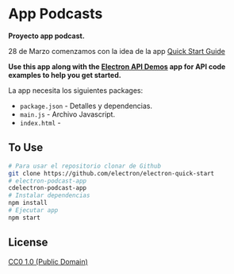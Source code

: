 # App Podcasts

**Proyecto app podcast.**

28 de Marzo comenzamos con la idea de la app [Quick Start Guide](https://electronjs.org/docs) 

**Use this app along with the [Electron API Demos](https://electronjs.org/#get-started) app for API code examples to help you get started.**

La app necesita los siguientes packages:

- `package.json` - Detalles y dependencias.
- `main.js` -      Archivo Javascript.
- `index.html` - 



## To Use


```bash
# Para usar el repositorio clonar de Github 
git clone https://github.com/electron/electron-quick-start
# electron-podcast-app
cdelectron-podcast-app
# Instalar dependencias
npm install
# Ejecutar app
npm start
```

## License

[CC0 1.0 (Public Domain)](LICENSE.md)
